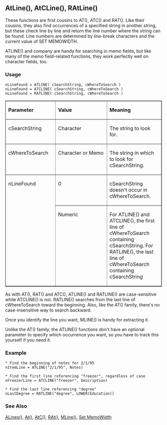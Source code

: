 ## AtLine(), AtCLine(), RAtLine()

These functions are first cousins to AT(), ATC() and RAT(). Like their cousins, they also find occurrences of a specified string in another string, but these check line by line and return the line number where the string can be found. Line numbers are determined by line-break characters and the current value of SET MEMOWIDTH.

ATLINE() and company are handy for searching in memo fields, but like many of the memo field-related functions, they work perfectly well on character fields, too.

### Usage

```foxpro
nLineFound = ATLINE( cSearchString, cWhereToSearch )
nLineFound = ATCLINE( cSearchString, cWhereToSearch )
nLineFound = RATLINE( cSearchString, cWhereToSearch )
```
<table border cellspacing=0 cellpadding=0 width=100%>
<tr>
  <td width=32% valign=top>
  <p><b>Parameter</b></p>
  </td>
  <td width=23% valign=top>
  <p><b>Value</b></p>
  </td>
  <td width=45% valign=top>
  <p><b>Meaning</b></p>
  </td>
 </tr>
<tr>
  <td width=32% valign=top>
  <p>cSearchString</p>
  </td>
  <td width=23% valign=top>
  <p>Character</p>
  </td>
  <td width=45% valign=top>
  <p>The string to look for.</p>
  </td>
 </tr>
<tr>
  <td width=32% valign=top>
  <p>cWhereToSearch</p>
  </td>
  <td width=23% valign=top>
  <p>Character or Memo</p>
  </td>
  <td width=45% valign=top>
  <p>The string in which to look for cSearchString.</p>
  </td>
 </tr>
<tr>
  <td width=32% rowspan=2 valign=top>
  <p>nLineFound</p>
  </td>
  <td width=23% valign=top>
  <p>0</p>
  </td>
  <td width=45% valign=top>
  <p>cSearchString doesn't occur in cWhereToSearch.</p>
  </td>
 </tr>
<tr>
  <td width=33% valign=top>
  <p>Numeric</p>
  </td>
  <td width=67% valign=top>
  <p>For ATLINE() and ATCLINE(), the first line of cWhereToSearch containing cSearchString. For RATLINE(), the last line of cWhereToSearch containing cSearchString</p>
  </td>
 </tr>
</table>

As with AT(), RAT() and ATC(), ATLINE() and RATLINE() are case-sensitive while ATCLINE() is not. RATLINE() searches from the last line of cWhereToSearch toward the beginning. Also, like the AT() family, there's no case-insensitive way to search backward.

Once you identify the line you want, MLINE() is handy for extracting it.

Unlike the AT() family, the ATLINE() functions don't have an optional parameter to specify which occurrence you want, so you have to track this yourself if you need it.

### Example

```foxpro
* Find the beginning of notes for 2/1/95
nItemLine = ATLINE("2/1/95", Notes)

* Find the first line referencing "freezer", regardless of case
nFreezerLine = ATCLINE("freezer", Description)

* Find the last line referencing "degree"
nLastDegree = RATLINE("degree", LOWER(Education))
```
### See Also

[ALines()](s4g766.md), [At()](s4g004.md), [AtC()](s4g004.md), [RAt()](s4g004.md), [MLine()](s4g083.md), [Set MemoWidth](s4g094.md)